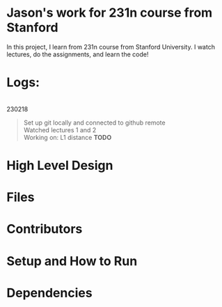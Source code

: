 # Jason's work for 231n course from Stanford
In this project, I learn from 231n course from Stanford University. I watch lectures, do the assignments, and learn the code!

# Logs:
<br>230218 
>Set up git locally and connected to github remote
><br>Watched lectures 1 and 2
><br>Working on: L1 distance **TODO**

# High Level Design
# Files
# Contributors
# Setup and How to Run
# Dependencies
